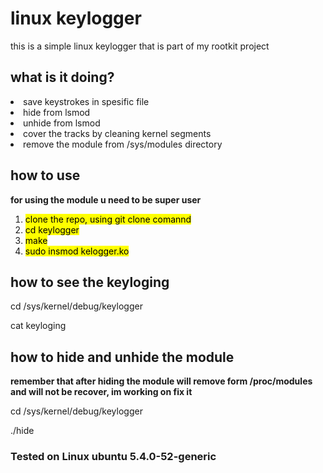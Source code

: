 <h1>linux keylogger</h1>
<p>
  this is a simple linux keylogger
  that is part of my rootkit project
</p>
<h2>what is it doing?</h2>
<li> save keystrokes in spesific file</li> 
<li> hide from lsmod</li> 
<li> unhide from lsmod </li>
<li> cover the tracks by cleaning kernel segments</li>
<li> remove the module from /sys/modules directory </li>
<h2>how to use</h2>
<p><b>for using the module u need to be super user</b></p>
<ol>
<li><mark>clone the repo, using git clone comannd</mark></li>
<li><mark>cd keylogger</mark></li>
<li><mark>make</mark></li>
<li><mark>sudo insmod kelogger.ko</mark></li>
</ol>
<h2>how to see the keyloging</h2>
<p>cd /sys/kernel/debug/keylogger</p>
<p>cat keyloging</p>
<h2>how to hide and unhide the module</h2>
<p><b>remember that after hiding the module will remove form /proc/modules and will not be recover, im working on fix it</b><p>
<p>cd /sys/kernel/debug/keylogger</p>
<p>./hide</p>
<h3>Tested on Linux ubuntu 5.4.0-52-generic </h3>
